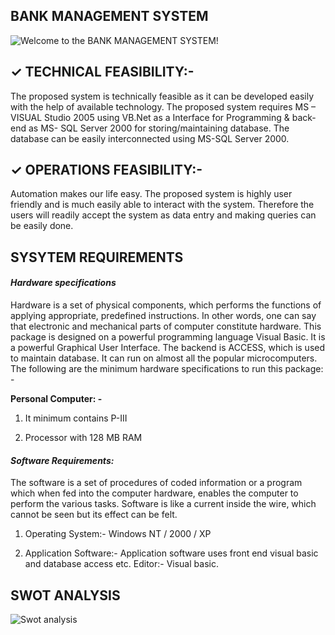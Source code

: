## **BANK MANAGEMENT SYSTEM**

![Welcome to the BANK MANAGEMENT SYSTEM!](https://user-images.githubusercontent.com/82470968/115016906-54078880-9ed3-11eb-8364-bee250f1da29.png)

## **✓	TECHNICAL FEASIBILITY:-**

The proposed system is technically feasible as it can be developed easily with the help of available technology. The proposed system requires MS – VISUAL Studio 2005 using VB.Net as a Interface for Programming & back-end as MS- SQL Server 2000 for storing/maintaining database. The database can be easily interconnected using MS-SQL Server 2000.

## **✓	OPERATIONS FEASIBILITY:-**

Automation makes our life easy. The proposed system is highly user friendly and is much easily able to interact with the system. Therefore the users will readily accept the system as data entry and making queries can be easily done.

## **SYSYTEM REQUIREMENTS**

#### **_Hardware specifications_**

Hardware is a set of physical components, which performs the functions of applying appropriate, predefined instructions. In other words, one can say that electronic and mechanical parts of computer constitute hardware.
This package is designed on a powerful programming language Visual Basic. It is a powerful Graphical User Interface. The backend is ACCESS, which is used to maintain database. It can run on almost all the popular microcomputers. The following are the minimum hardware specifications to run this package: -

**Personal Computer: -**

1.   It minimum contains P-III 

2.   Processor with 128 MB RAM

#### **_Software Requirements:_**
 
The software is a set of procedures of coded information or a program which when fed into the computer hardware, enables the computer to perform the various tasks. Software is like  a current  inside the  wire,  which  cannot  be seen but its effect can be felt.

1.	Operating System:- Windows NT / 2000 / XP

2.	Application Software:- Application software uses front end visual basic and database access etc.
Editor:- Visual basic.



## **SWOT ANALYSIS**

![Swot analysis](https://user-images.githubusercontent.com/82470968/115017005-81543680-9ed3-11eb-997b-ce6075ec042d.JPG)
